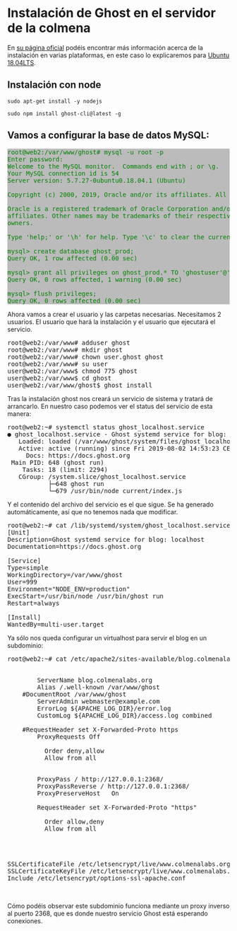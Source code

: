 # Instalación de Ghost en el servidor de la colmena

En [su página oficial](https://ghost.org/docs/install/ubuntu/) podéis encontrar más información acerca de la instalación en varias plataformas, en este caso lo explicaremos para [Ubuntu 18.04LTS](https://ubuntu.com).

## Instalación con node

`sudo apt-get install -y nodejs` 

`sudo npm install ghost-cli@latest -g`

## Vamos a configurar la base de datos MySQL:

<pre style="background-color: #bbbbbb; color: green;">
root@web2:/var/www/ghost# mysql -u root -p
Enter password: 
Welcome to the MySQL monitor.  Commands end with ; or \g.
Your MySQL connection id is 54
Server version: 5.7.27-0ubuntu0.18.04.1 (Ubuntu)

Copyright (c) 2000, 2019, Oracle and/or its affiliates. All rights reserved.

Oracle is a registered trademark of Oracle Corporation and/or its
affiliates. Other names may be trademarks of their respective
owners.

Type 'help;' or '\h' for help. Type '\c' to clear the current input statement.

mysql> create database ghost_prod;
Query OK, 1 row affected (0.00 sec)

mysql> grant all privileges on ghost_prod.* TO 'ghostuser'@'localhost' identified by 'SECRET_PASSWORD';
Query OK, 0 rows affected, 1 warning (0.00 sec)

mysql> flush privileges;
Query OK, 0 rows affected (0.00 sec)
</pre>

Ahora vamos a crear el usuario y las carpetas necesarias.
Necesitamos 2 usuarios. El usuario que hará la instalación y el usuario que ejecutará el servicio.

<pre>
root@web2:/var/www# adduser ghost
root@web2:/var/www# mkdir ghost
root@web2:/var/www# chown user.ghost ghost
root@web2:/var/www# su user
user@web2:/var/www$ chmod 775 ghost
user@web2:/var/www$ cd ghost
user@web2:/var/www/ghost$ ghost install
</pre>

Tras la instalación ghost nos creará un servicio de sistema y tratará de arrancarlo.
En nuestro caso podemos ver el status del servicio de esta manera:

<pre>
root@web2:~# systemctl status ghost_localhost.service 
● ghost_localhost.service - Ghost systemd service for blog: localhost
   Loaded: loaded (/var/www/ghost/system/files/ghost_localhost.service; enabled; vendor preset: enabled)
   Active: active (running) since Fri 2019-08-02 14:53:23 CEST; 2 days ago
     Docs: https://docs.ghost.org
 Main PID: 648 (ghost run)
    Tasks: 18 (limit: 2294)
   CGroup: /system.slice/ghost_localhost.service
           ├─648 ghost run
           └─679 /usr/bin/node current/index.js
</pre>

Y el contenido del archivo del servicio es el que sigue. Se ha generado automáticamente, así que no tenemos
nada que modificar.

<pre>
root@web2:~# cat /lib/systemd/system/ghost_localhost.service
[Unit]
Description=Ghost systemd service for blog: localhost
Documentation=https://docs.ghost.org

[Service]
Type=simple
WorkingDirectory=/var/www/ghost
User=999
Environment="NODE_ENV=production"
ExecStart=/usr/bin/node /usr/bin/ghost run
Restart=always

[Install]
WantedBy=multi-user.target
</pre>

Ya sólo nos queda configurar un virtualhost para servir el blog en un subdominio:

<pre>
root@web2:~# cat /etc/apache2/sites-available/blog.colmenalabs.org-le-ssl.conf 
<IfModule mod_ssl.c>
    <VirtualHost *:443>
        ServerName blog.colmenalabs.org
        Alias /.well-known /var/www/ghost
	#DocumentRoot /var/www/ghost
        ServerAdmin webmaster@example.com
        ErrorLog ${APACHE_LOG_DIR}/error.log
        CustomLog ${APACHE_LOG_DIR}/access.log combined

	#RequestHeader set X-Forwarded-Proto https
        ProxyRequests Off
        <Proxy *>
          Order deny,allow
          Allow from all
        </Proxy>
        
        ProxyPass / http://127.0.0.1:2368/
        ProxyPassReverse / http://127.0.0.1:2368/
        ProxyPreserveHost   On

        RequestHeader set X-Forwarded-Proto "https"
        <Location />
          Order allow,deny
          Allow from all
        </Location>


    
SSLCertificateFile /etc/letsencrypt/live/www.colmenalabs.org/fullchain.pem
SSLCertificateKeyFile /etc/letsencrypt/live/www.colmenalabs.org/privkey.pem
Include /etc/letsencrypt/options-ssl-apache.conf
</VirtualHost>
</IfModule>
</pre>

Cómo podéis observar este subdominio funciona mediante un proxy inverso al
puerto 2368, que es donde nuestro servicio Ghost está esperando conexiones.

